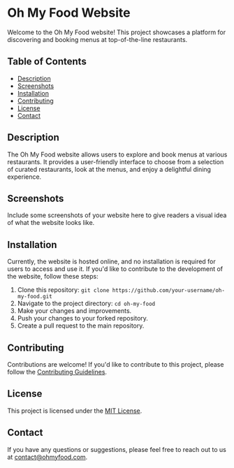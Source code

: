 # Oh My Food Website

Welcome to the Oh My Food website! This project showcases a platform for discovering and booking menus at top-of-the-line restaurants.

## Table of Contents

- [Description](#description)
- [Screenshots](#screenshots)
- [Installation](#installation)
- [Contributing](#contributing)
- [License](#license)
- [Contact](#contact)

## Description

The Oh My Food website allows users to explore and book menus at various restaurants. It provides a user-friendly interface to choose from a selection of curated restaurants, look at the menus, and enjoy a delightful dining experience.

## Screenshots

Include some screenshots of your website here to give readers a visual idea of what the website looks like.

## Installation

Currently, the website is hosted online, and no installation is required for users to access and use it. If you'd like to contribute to the development of the website, follow these steps:

1. Clone this repository: `git clone https://github.com/your-username/oh-my-food.git`
2. Navigate to the project directory: `cd oh-my-food`
3. Make your changes and improvements.
4. Push your changes to your forked repository.
5. Create a pull request to the main repository.

## Contributing

Contributions are welcome! If you'd like to contribute to this project, please follow the [Contributing Guidelines](CONTRIBUTING.md).

## License

This project is licensed under the [MIT License](LICENSE).

## Contact

If you have any questions or suggestions, please feel free to reach out to us at contact@ohmyfood.com.
